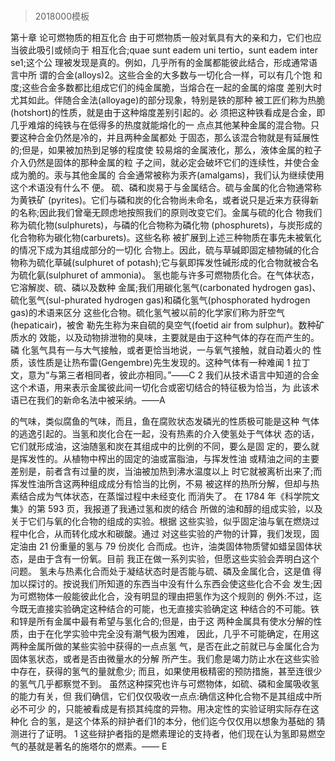 # 
> 2018000模板

第十章 论可燃物质的相互化合
由于可燃物质一般对氧具有大的亲和力，它们也应当彼此吸引或倾向于 相互化合;quae sunt eadem uni tertio，sunt eadem inter se1;这个公 理被发现是真的。例如，几乎所有的金属都能彼此结合，形成通常语言中所 谓的合金(alloys)2。这些合金的大多数与一切化合一样，可以有几个饱 和度;这些合金多数都比组成它们的纯金属脆，当熔合在一起的金属的熔度 差别大时尤其如此。伴随合金法(alloyage)的部分现象，特别是铁的那种 被工匠们称为热脆(hotshort)的性质，就是由于这种熔度差别引起的。必 须把这种铁看成是合金，即几乎难熔的纯铁与在低得多的热度就能熔化的一 点点其他某种金属的混合物。只要这种合金仍然是冷的，并且两种金属都处 于固态，那么该混合物就是有延展性的;但是，如果被加热到足够的程度使 较易熔的金属液化，那么，液体金属的粒子介入仍然是固体的那种金属的粒 子之间，就必定会破坏它们的连续性，并使合金成为脆的。汞与其他金属的 合金通常被称为汞齐(amalgams)，我们认为继续使用这个术语没有什么不 便。
硫、磷和炭易于与金属结合。硫与金属的化合物通常称为黄铁矿 (pyrites)。它们与磷和炭的化合物尚未命名，或者说只是近来方获得新 的名称;因此我们曾毫无顾虑地按照我们的原则改变它们。金属与硫的化合 物我们称为硫化物(sulphurets)，与磷的化合物称为磷化物 (phosphurets)，与炭形成的化合物称为碳化物(carburets)。这些名称 被扩展到上述三种物质在事先未被氧化的情况下成为其组成部分的一切化 合物上。因此，硫与草碱即固定植物碱的化合物称为硫化草碱(sulphuret of potash);它与氨即挥发性碱形成的化合物就被合名为硫化氨(sulphuret of ammonia)。
氢也能与许多可燃物质化合。在气体状态，它溶解炭、硫、磷以及数种 金属;我们用碳化氢气(carbonated hydrogen gas)、硫化氢气(sul-phurated hydrogen gas)和磷化氢气(phosphorated hydrogen gas)的术语来区分 这些化合物。硫化氢气被以前的化学家们称为肝空气(hepaticair)，被舍 勒先生称为来自硫的臭空气(foetid air from sulphur)。数种矿质水的 效能，以及动物排泄物的臭味，主要就是由于这种气体的存在而产生的。磷 化氢气具有一与大气接触，或者更恰当地说，一与氧气接触，就自动着火的 性质，该性质是让热布雷(Gengembre)先生发现的。这种气体有一种难闻
1 拉丁文，意为“与第三者相同者，彼此亦相同。”——C
2 我们从技术语言中知道的合金这个术语，用来表示金属彼此间一切化合或密切结合的特征极为恰当，为 此该术语已在我们的新命名法中被采纳。——A
 
的气味，类似腐鱼的气味，而且，鱼在腐败状态发磷光的性质极可能是这种
气体的逃逸引起的。当氢和炭化合在一起，没有热素的介入使氢处于气体状
态的话，它们就形成油，这油随氢和炭在其组成中的比例的不同，要么是固
定的，要么就是挥发性的。从植物中榨出的固定的油或富脂油，与挥发性油
或精油之间的主要差别是，前者含有过量的炭，当油被加热到沸水温度以上
时它就被离析出来了;而挥发性油所含这两种组成成分有恰当的比例，不易
被这样的热所分解，但却与热素结合成为气体状态，在蒸馏过程中未经变化
而消失了。
在 1784 年《科学院文集》的第 593 页，我报道了我通过氢和炭的结合 所做的油和醇的组成实验，以及关于它们与氧的化合物的组成的实验。根据 这些实验，似乎固定油与氧在燃烧过程中化合，从而转化成水和碳酸。通过 对这些实验的产物的计算，我们发现，固定油由 21 份重量的氢与 79 份炭化 合而成。也许，油类固体物质譬如蜡呈固体状态，是由于含有一份氧。目前 我正在做一系列实验，但愿这些实验会弄明白这个问题。
氢未与热素化合而处于凝结状态时是否能与硫、磷及金属化合，这是值 得加以探讨的。按说我们所知道的东西当中没有什么东西会使这些化合不会 发生;因为可燃物体一般能彼此化合，没有明显的理由把氢作为这个规则的 例外:不过，迄今既无直接实验确定这种结合的可能，也无直接实验确定这 种结合的不可能。铁和锌是所有金属中最有希望与氢化合的;但是，由于这 两种金属具有使水分解的性质，由于在化学实验中完全没有潮气极为困难， 因此，几乎不可能确定，在用这两种金属所做的某些实验中获得的一点点氢 气，是否在此之前就已与金属化合为固体氢状态，或者是否由微量水的分解 所产生。我们愈是竭力防止水在这些实验中存在，获得的氢气的量就愈少; 而且，如果使用极精密的预防措施，甚至连很少的氢气几乎都察觉不到。
虽然这种探究也许与可燃物体，如硫、磷和金属吸收氢的能力有关，但 我们确信，它们仅仅吸收一点点:确信这种化合物不是其组成中所必不可少 的，只能被看成是有损其纯度的异物。用决定性的实验证明实际存在这种化 合的氢，是这个体系的辩护者们1的本分，他们迄今仅仅用以想象为基础的 猜测进行了证明。
 1 这些辩护者指的是燃素理论的支持者，他们现在认为氢即易燃空气的基就是著名的施塔尔的燃素。——
E

